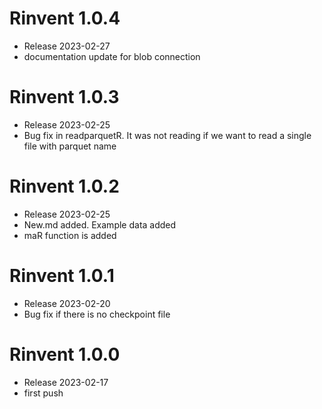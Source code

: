 # Rinvent 1.0.4
- Release 2023-02-27
- documentation update for blob connection

# Rinvent 1.0.3
- Release 2023-02-25
- Bug fix in readparquetR. It was not reading if we want to read a single file with parquet name


# Rinvent 1.0.2
- Release 2023-02-25
- New.md added. Example data added
- maR function is added


# Rinvent 1.0.1

- Release 2023-02-20
- Bug fix if there is no checkpoint file


# Rinvent 1.0.0

- Release 2023-02-17
- first push
